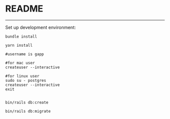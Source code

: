 # README

---

Set up development environment:

``` shell
bundle install

yarn install

#username is gapp

#for mac user
createuser --interactive

#for linux user
sudo su - postgres
createuser --interactive
exit


bin/rails db:create

bin/rails db:migrate
```
